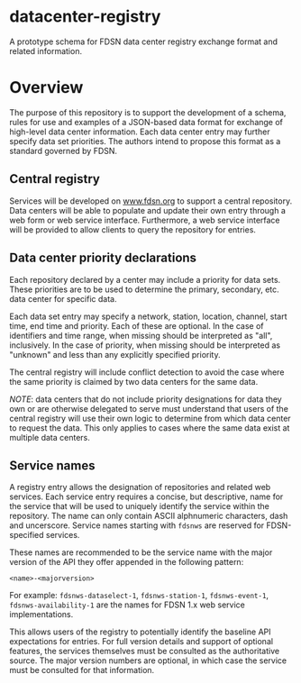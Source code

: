 # datacenter-registry

A prototype schema for FDSN data center registry exchange format and related information.

# Overview

The purpose of this repository is to support the development of a
schema, rules for use and examples of a JSON-based data format for
exchange of high-level data center information.  Each data center
entry may further specify data set priorities.  The authors intend
to propose this format as a standard governed by FDSN.

## Central registry

Services will be developed on www.fdsn.org to support a central
repository.  Data centers will be able to populate and update their
own entry through a web form or web service interface.  Furthermore, a
web service interface will be provided to allow clients to query the
repository for entries.

## Data center priority declarations

Each repository declared by a center may include a priority for data
sets.  These priorities are to be used to determine the primary,
secondary, etc. data center for specific data.

Each data set entry may specify a network, station, location, channel,
start time, end time and priority.  Each of these are optional.  In
the case of identifiers and time range, when missing should be
interpreted as "all", inclusively.  In the case of priority, when
missing should be interpreted as "unknown" and less than any
explicitly specified priority.

The central registry will include conflict detection to avoid the case
where the same priority is claimed by two data centers for the same data.

_NOTE_: data centers that do not include priority designations for
data they own or are otherwise delegated to serve must understand that
users of the central registry will use their own logic to determine
from which data center to request the data.  This only applies to
cases where the same data exist at multiple data centers.

## Service names

A registry entry allows the designation of repositories and related
web services.  Each service entry requires a concise, but descriptive,
name for the service that will be used to uniquely identify the
service within the repository.  The name can only contain ASCII
alphnumeric characters, dash and uncerscore.  Service names starting
with `fdsnws` are reserved for FDSN-specified services.

These names are recommended to be the service name with the major
version of the API they offer appended in the following pattern:

`<name>-<majorversion>`

For example: `fdsnws-dataselect-1`, `fdsnws-station-1`,
`fdsnws-event-1`, `fdsnws-availability-1` are the names for FDSN 1.x
web service implementations.

This allows users of the registry to potentially identify the baseline
API expectations for entries.  For full version details and support of
optional features, the services themselves must be consulted as the
authoritative source.  The major version numbers are optional, in
which case the service must be consulted for that information.

